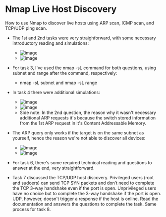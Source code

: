 # Nmap Live Host Discovery
How to use Nmap to discover live hosts using ARP scan, ICMP scan, and TCP/UDP ping scan.

- The 1st and 2nd tasks were very straighforward, with some necessary introductory reading and simulations:
  - ![image](https://github.com/user-attachments/assets/cb985cb3-9574-4322-ae6f-52d86b0aed76)
  - ![image](https://github.com/user-attachments/assets/2bde3fe6-d3a2-40d2-baba-1f656456beab)

- For task 3, I've used the nmap -sL command for both questions, using subnet and range after the command, respectively:
  - nmap -sL subnet and nmap -sL range

- In task 4 there were additional simulations:
  - ![image](https://github.com/user-attachments/assets/32bc2cac-f261-4e3c-bffc-0f28fe494028)
  - ![image](https://github.com/user-attachments/assets/cfe80ea7-8535-4c6a-829e-12dbc9d77bb7)
  - Side note: In the 2nd question, the reason why it wasn't necessary additional ARP requests it's because the switch stored information from the 1st ARP request in it's Content Addressable Memory.

- The ARP query only works if the target is on the same subnet as yourself, hence the reason we're not able to discover all devices:
  - ![image](https://github.com/user-attachments/assets/cd0ae99b-c380-42b2-92d3-e4e80479313d)
  - ![image](https://github.com/user-attachments/assets/4b9476f9-f109-437d-8d2f-658d6d4e8004)

- For task 6, there's some required technical reading and questions to answer at the end, very straightforward.

- Task 7 discussed the TCP/UDP host discovery. Privileged users (root and sudoers) can send TCP SYN packets and don’t need to complete the TCP 3-way handshake even if the port is open. Unprivileged users have no choice but to complete the 3-way handshake if the port is open. UDP, however, doesn't trigger a response if the host is online. Read the documentation and answers the questions to complete the task.
Same process for task 8.
